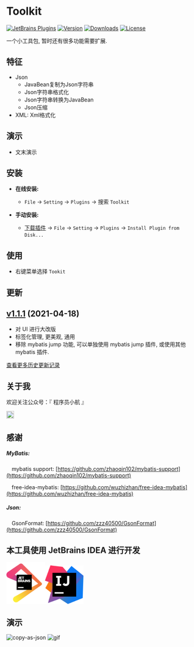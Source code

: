 Toolkit
=======

[![JetBrains Plugins](https://img.shields.io/jetbrains/plugin/v/12384-toolkit.svg)](https://plugins.jetbrains.com/plugin/12384-toolkit)
[![Version](http://phpstorm.espend.de/badge/12384/version)](https://plugins.jetbrains.com/plugin/12384-toolkit/versions)
[![Downloads](https://img.shields.io/jetbrains/plugin/d/12384-toolkit.svg)](https://plugins.jetbrains.com/plugin/12384-toolkit)
[![License](https://img.shields.io/badge/license-MIT-red.svg)](https://github.com/liuzhihang/toolkit/blob/master/LICENSE)


一个小工具包, 暂时还有很多功能需要扩展.

特征
----
- Json
    - JavaBean复制为Json字符串
    - Json字符串格式化
    - Json字符串转换为JavaBean
    - Json压缩
- XML: Xml格式化

演示
----
- 文末演示

安装
----
- **在线安装:**
  - `File` -> `Setting` -> `Plugins` -> 搜索 `Toolkit`

- **手动安装:**
  - [下载插件](https://github.com/liuzhihang/toolkit/releases) -> `File` -> `Setting` -> `Plugins` -> `Install Plugin from Disk...`

使用
----
- 右键菜单选择 `Tookit`
            
更新
----
## [v1.1.1](https://github.com/liuzhihang/toolkit/releases/tag/v1.1.1) (2021-04-18)

- 对 UI 进行大改版
- 标签化管理, 更美观, 通用
- 移除 mybatis jump 功能, 可以单独使用 mybatis jump 插件, 或使用其他 mybatis 插件.

[查看更多历史更新记录](./doc/ChangeNotes.md)

关于我
----

欢迎关注公众号：『 程序员小航 』

<img src="https://liuzhihang.com/oss/pic/wechat.jpg"  width="20%" height="20%" />

感谢
----

##### MyBatis:
&emsp;mybatis support: [https://github.com/zhaoqin102/mybatis-support](https://github.com/zhaoqin102/mybatis-support)

&emsp;free-idea-mybatis: [https://github.com/wuzhizhan/free-idea-mybatis](https://github.com/wuzhizhan/free-idea-mybatis)

##### Json:
&emsp;GsonFormat: [https://github.com/zzz40500/GsonFormat](https://github.com/zzz40500/GsonFormat)

本工具使用 JetBrains IDEA 进行开发
----


<a href="https://www.jetbrains.com/?from=Toolkit"><img src="./jetbrains-logo.png" width="20%" height="20%"></a><a href="https://www.jetbrains.com/?from=Toolkit"><img src="./idea-logo.png" width="20%" height="20%"> </a>

演示
----

![copy-as-json](https://liuzhihang.com/oss/pic/toolkit/copy-as-json.png)
![gif](https://liuzhihang.com/oss/pic/toolkit/gif.gif)




